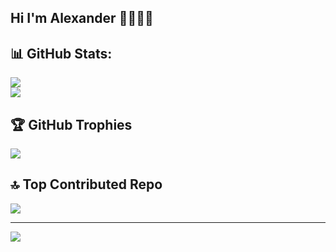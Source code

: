 ## Hi I'm Alexander 👋👋👋👋

<!--
**avillaq/avillaq** is a ✨ _special_ ✨ repository because its `README.md` (this file) appears on your GitHub profile.

Here are some ideas to get you started:

- 🔭 I’m currently working on ...
- 🌱 I’m currently learning ...
- 👯 I’m looking to collaborate on ...
- 🤔 I’m looking for help with ...
- 💬 Ask me about ...
- 📫 How to reach me: ...
- 😄 Pronouns: ...
- ⚡ Fun fact: ...
-->
## 📊 GitHub Stats:
![](https://github-readme-stats-git-masterrstaa-rickstaa.vercel.app/api?username=avillaq&show_icons=true&theme=radical&count_private=true) <br/>
[![](https://github-readme-stats-git-masterrstaa-rickstaa.vercel.app/api/top-langs/?username=avillaq)](https://github.com/anuraghazra/github-readme-stats)

## 🏆 GitHub Trophies
![](https://github-profile-trophy.vercel.app/?username=avillaq&theme=dark&no-frame=true&no-bg=false&margin-w=4)

## 🔝 Top Contributed Repo
![](https://github-contributor-stats.vercel.app/api?username=avillaq&limit=5&theme=dark&combine_all_yearly_contributions=true)

---
[![](https://visitcount.itsvg.in/api?id=avillaq&label=&color=1&icon=7&pretty=false)](https://visitcount.itsvg.in)


<!-- ![](https://komarev.com/ghpvc/?username=your-github-avillaq&color=lightgrey) -->
